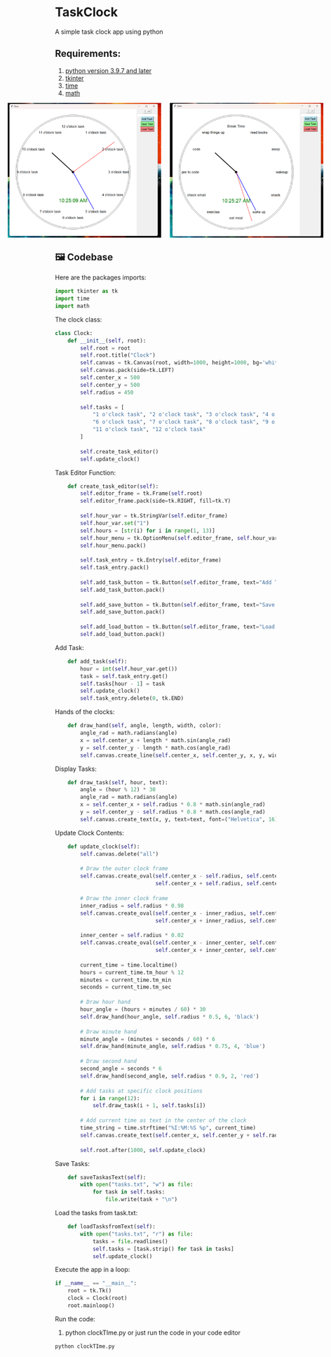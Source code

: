 # TaskClock
A simple task clock app using python

## Requirements:
1. [python version 3.9.7 and later](https://www.python.org/downloads/)
2. [tkinter](https://pypi.org/project/tkintertable/)
3. [time](https://pypi.org/project/TIME-python/)
4. [math](https://pypi.org/project/python-math/)

<div style="display: flex; justify-content: center; gap: 20px;">
   <img src="screenshots/ss1.png" alt="Initial State" width="350px">
   <img src="screenshots/ss2.png" alt="Loaded Tasks" width="350px">
</div>

## 🖼️ Codebase

Here are the packages imports:

```python
import tkinter as tk
import time
import math
```

The clock class:

```python
class Clock:
    def __init__(self, root):
        self.root = root
        self.root.title("Clock")
        self.canvas = tk.Canvas(root, width=1000, height=1000, bg='white')
        self.canvas.pack(side=tk.LEFT)
        self.center_x = 500
        self.center_y = 500
        self.radius = 450

        self.tasks = [
            "1 o'clock task", "2 o'clock task", "3 o'clock task", "4 o'clock task", "5 o'clock task",
            "6 o'clock task", "7 o'clock task", "8 o'clock task", "9 o'clock task", "10 o'clock task",
            "11 o'clock task", "12 o'clock task"
        ]

        self.create_task_editor()
        self.update_clock()
```
Task Editor Function:

```python
    def create_task_editor(self):
        self.editor_frame = tk.Frame(self.root)
        self.editor_frame.pack(side=tk.RIGHT, fill=tk.Y)

        self.hour_var = tk.StringVar(self.editor_frame)
        self.hour_var.set("1")
        self.hours = [str(i) for i in range(1, 13)]
        self.hour_menu = tk.OptionMenu(self.editor_frame, self.hour_var, *self.hours)
        self.hour_menu.pack()

        self.task_entry = tk.Entry(self.editor_frame)
        self.task_entry.pack()

        self.add_task_button = tk.Button(self.editor_frame, text="Add Task", command=self.add_task, bg='lightblue', font=("Helvetica", 12))
        self.add_task_button.pack()
        
        self.add_save_button = tk.Button(self.editor_frame, text="Save Task", command=self.saveTaskasText, bg='lightgreen', font=("Helvetica", 12))
        self.add_save_button.pack()
        
        self.add_load_button = tk.Button(self.editor_frame, text="Load Task", command=self.loadTasksfromText, bg='lightcoral', font=("Helvetica", 12))
        self.add_load_button.pack()
```
Add Task:

```python
    def add_task(self):
        hour = int(self.hour_var.get())
        task = self.task_entry.get()
        self.tasks[hour - 1] = task
        self.update_clock()
        self.task_entry.delete(0, tk.END)
```

Hands of the clocks:

```python
    def draw_hand(self, angle, length, width, color):
        angle_rad = math.radians(angle)
        x = self.center_x + length * math.sin(angle_rad)
        y = self.center_y - length * math.cos(angle_rad)
        self.canvas.create_line(self.center_x, self.center_y, x, y, width=width, fill=color)
```

Display Tasks:

```python
    def draw_task(self, hour, text):
        angle = (hour % 12) * 30
        angle_rad = math.radians(angle)
        x = self.center_x + self.radius * 0.8 * math.sin(angle_rad)
        y = self.center_y - self.radius * 0.8 * math.cos(angle_rad)
        self.canvas.create_text(x, y, text=text, font=("Helvetica", 16), anchor=tk.CENTER)
```

Update Clock Contents:

```python
    def update_clock(self):
        self.canvas.delete("all")
        
        # Draw the outer clock frame
        self.canvas.create_oval(self.center_x - self.radius, self.center_y - self.radius,
                                self.center_x + self.radius, self.center_y + self.radius, width=1)

        # Draw the inner clock frame
        inner_radius = self.radius * 0.98
        self.canvas.create_oval(self.center_x - inner_radius, self.center_y - inner_radius,
                                self.center_x + inner_radius, self.center_y + inner_radius, width=1)
        
        inner_center = self.radius * 0.02
        self.canvas.create_oval(self.center_x - inner_center, self.center_y - inner_center,
                                self.center_x + inner_center, self.center_y + inner_center, fill='black')

        current_time = time.localtime()
        hours = current_time.tm_hour % 12
        minutes = current_time.tm_min
        seconds = current_time.tm_sec

        # Draw hour hand
        hour_angle = (hours + minutes / 60) * 30
        self.draw_hand(hour_angle, self.radius * 0.5, 6, 'black')

        # Draw minute hand
        minute_angle = (minutes + seconds / 60) * 6
        self.draw_hand(minute_angle, self.radius * 0.75, 4, 'blue')

        # Draw second hand
        second_angle = seconds * 6
        self.draw_hand(second_angle, self.radius * 0.9, 2, 'red')

        # Add tasks at specific clock positions
        for i in range(12):
            self.draw_task(i + 1, self.tasks[i])

        # Add current time as text in the center of the clock
        time_string = time.strftime("%I:%M:%S %p", current_time)
        self.canvas.create_text(self.center_x, self.center_y + self.radius * 0.5, text=time_string, font=("Helvetica", 24), fill='green')

        self.root.after(1000, self.update_clock)
```

Save Tasks:

```python
    def saveTaskasText(self):
        with open("tasks.txt", "w") as file:
            for task in self.tasks:
                file.write(task + "\n")
```

Load the tasks from task.txt:

```python
    def loadTasksfromText(self):
        with open("tasks.txt", "r") as file:
            tasks = file.readlines()
            self.tasks = [task.strip() for task in tasks]
            self.update_clock()
```

Execute the app in a loop:

```python
if __name__ == "__main__":
    root = tk.Tk()
    clock = Clock(root)
    root.mainloop()
```

Run the code:
1. python clockTIme.py or just run the code in your code editor
```bash
python clockTIme.py
```